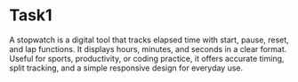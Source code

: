# Task1
 A stopwatch is a digital tool that tracks elapsed time with start, pause, reset, and lap functions. It displays hours, minutes, and seconds in a clear format. Useful for sports, productivity, or coding practice, it offers accurate timing, split tracking, and a simple responsive design for everyday use.
